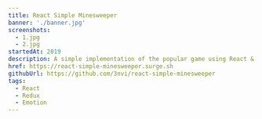 ```yaml
---
title: React Simple Minesweeper
banner: './banner.jpg'
screenshots:
  - 1.jpg
  - 2.jpg
startedAt: 2019
description: A simple implementation of the popular game using React & Redux. It accepts a dynamic number of cells and follows the same rules as the normal game.
href: https://react-simple-minesweeper.surge.sh
githubUrl: https://github.com/3nvi/react-simple-minesweeper
tags:
  - React
  - Redux
  - Emotion
---
```

